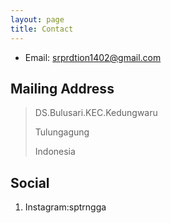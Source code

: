 ```yaml
---
layout: page
title: Contact
---
```


* Email: [srprdtion1402@gmail.com](mailto:srprdtion1402@gmail.com)




## Mailing Address

>DS.Bulusari.KEC.Kedungwaru
>
> Tulungagung
>
> Indonesia
> 



## Social
  1. Instagram:sptrngga
